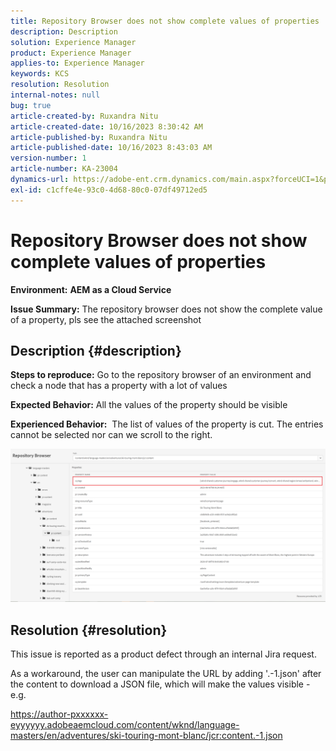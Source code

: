 ```yaml
---
title: Repository Browser does not show complete values of properties
description: Description
solution: Experience Manager
product: Experience Manager
applies-to: Experience Manager
keywords: KCS
resolution: Resolution
internal-notes: null
bug: true
article-created-by: Ruxandra Nitu
article-created-date: 10/16/2023 8:30:42 AM
article-published-by: Ruxandra Nitu
article-published-date: 10/16/2023 8:43:03 AM
version-number: 1
article-number: KA-23004
dynamics-url: https://adobe-ent.crm.dynamics.com/main.aspx?forceUCI=1&pagetype=entityrecord&etn=knowledgearticle&id=68ec2944-fe6b-ee11-8df0-6045bd006e5a
exl-id: c1cffe4e-93c0-4d68-80c0-07df49712ed5
---
```

# Repository Browser does not show complete values of properties


<b>Environment:</b> <b>AEM as a Cloud Service</b>

<b>Issue Summary:</b> The repository browser does not show the complete value of a property, pls see the attached screenshot

## Description {#description}


<b>Steps to reproduce:</b> Go to the repository browser of an environment and check a node that has a property with a lot of values

<b>Expected Behavior:</b> All the values of the property should be visible

<b>Experienced Behavior:</b>  The list of values of the property is cut. The entries cannot be selected nor can we scroll to the right.



![](assets/05df7e78-ff6b-ee11-8df0-6045bd006e5a.png)


## Resolution {#resolution}


This issue is reported as a product defect through an internal Jira request.

As a workaround, the user can manipulate the URL by adding '.-1.json' after the content to download a JSON file, which will make the values visible - e.g.

https://author-pxxxxxx-eyyyyyy.adobeaemcloud.com/content/wknd/language-masters/en/adventures/ski-touring-mont-blanc/jcr:content.-1.json
